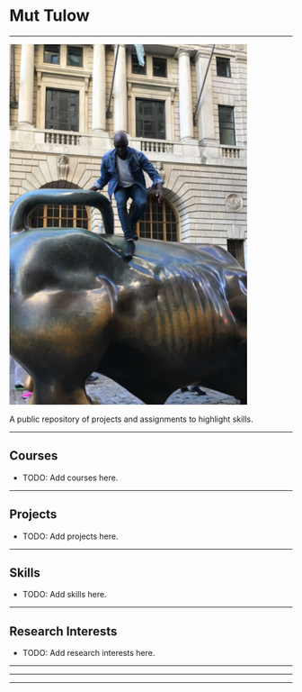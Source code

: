 # Mut Tulow
---
![Mut Tulow](./images/IMG_1048.jpeg)


A public repository of projects and assignments to highlight skills.

---

## Courses
- TODO: Add courses here.

---

## Projects
- TODO: Add projects here.

---

## Skills
- TODO: Add skills here.

---

## Research Interests
- TODO: Add research interests here.

---
---
---